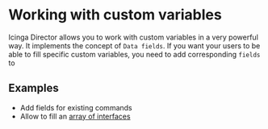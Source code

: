 Working with custom variables
=============================

Icinga Director allows you to work with custom variables in a very
powerful way. It implements the concept of `Data fields`. If you want
your users to be able to fill specific custom variables, you need to
add corresponding `fields` to 

Examples
--------
* Add fields for existing commands
* Allow to fill an [array of interfaces](14-Fields-example-interfaces-array.md)


